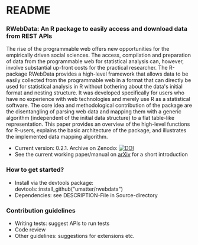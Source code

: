 # README #


### RWebData: An R package to easily access and download data from REST APIs ###

The rise of the programmable web offers new opportunities for the empirically driven social sciences. The access, compilation and preparation of data from the programmable web for statistical analysis can, however, involve substantial up-front costs for the practical researcher. The R-package RWebData provides a high-level framework that allows data to be easily collected from the programmable web in a format that can directly be used for statistical analysis in R without bothering about the data's initial format and nesting structure. It was developed specifically for users who have no experience with web technologies and merely use R as a statistical software. The core idea and methodological contribution of the package are the disentangling of parsing web data and mapping them with a generic algorithm (independent of the initial data structure) to a flat table-like representation. This paper provides an overview of the high-level functions for R-users, explains the basic architecture of the package, and illustrates the implemented data mapping algorithm.


* Current version: 0.2.1. Archive on Zenodo: [![DOI](https://zenodo.org/badge/87662781.svg)](https://zenodo.org/badge/latestdoi/87662781)
* See the current working paper/manual on [arXiv](http://arxiv.org/abs/1603.00293) for a short introduction

### How to get started? ###

* Install via the devtools package: devtools::install_github("umatter/rwebdata")
* Dependencies: see DESCRIPTION-File in Source-directory

### Contribution guidelines ###

* Writing tests: suggest APIs to run tests
* Code review
* Other guidelines: suggestions for extensions etc.
